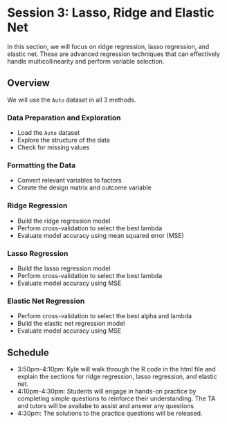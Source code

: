 # Session 3: Lasso, Ridge and Elastic Net  
In this section, we will focus on ridge regression, lasso regression, and elastic net. These are advanced regression techniques that can effectively handle multicollinearity and perform variable selection. 

## Overview
We will use the `Auto` dataset in all 3 methods.

### Data Preparation and Exploration
- Load the `Auto` dataset
- Explore the structure of the data
- Check for missing values
### Formatting the Data
- Convert relevant variables to factors
- Create the design matrix and outcome variable
### Ridge Regression
- Build the ridge regression model
- Perform cross-validation to select the best lambda
- Evaluate model accuracy using mean squared error (MSE)
### Lasso Regression
- Build the lasso regression model
- Perform cross-validation to select the best lambda
- Evaluate model accuracy using MSE
### Elastic Net Regression
- Perform cross-validation to select the best alpha and lambda
- Build the elastic net regression model
- Evaluate model accuracy using MSE

## Schedule
- 3:50pm-4:10pm: Kyle will walk through the R code in the html file and explain the sections for ridge regression, lasso regression, and elastic net.
- 4:10pm-4:30pm: Students will engage in hands-on practice by completing simple questions to reinforce their understanding. The TA and tutors will be availabe to assist and answer any questions
- 4:30pm: The solutions to the practice questions will be released.
